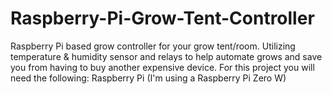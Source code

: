 # Raspberry-Pi-Grow-Tent-Controller
Raspberry Pi based grow controller for your grow tent/room. Utilizing temperature &amp; humidity sensor and relays to help automate grows and save you from having to buy another expensive device.
For this project you will need the following:
  Raspberry Pi (I'm using a Raspberry Pi Zero W)
